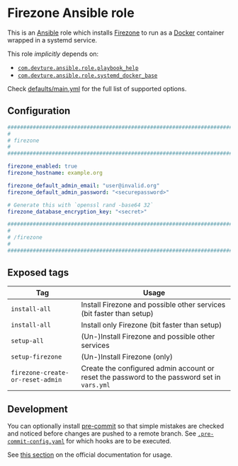 <!--
SPDX-FileCopyrightText: 2023 Julian-Samuel Gebühr
SPDX-FileCopyrightText: 2023 Nikita Chernyi
SPDX-FileCopyrightText: 2023 Slavi Pantaleev
SPDX-FileCopyrightText: 2025 Suguru Hirahara

SPDX-License-Identifier: AGPL-3.0-or-later
-->

# Firezone Ansible role

This is an [Ansible](https://www.ansible.com/) role which installs [Firezone](https://www.firezone.dev/) to run as a [Docker](https://www.docker.com/) container wrapped in a systemd service.

This role *implicitly* depends on:

- [`com.devture.ansible.role.playbook_help`](https://github.com/devture/com.devture.ansible.role.playbook_help)
- [`com.devture.ansible.role.systemd_docker_base`](https://github.com/devture/com.devture.ansible.role.systemd_docker_base)

Check [defaults/main.yml](defaults/main.yml) for the full list of supported options.

## Configuration

```yaml
########################################################################
#                                                                      #
# firezone                                                             #
#                                                                      #
########################################################################

firezone_enabled: true
firezone_hostname: example.org

firezone_default_admin_email: "user@invalid.org"
firezone_default_admin_password: "<securepassword>"

# Generate this with `openssl rand -base64 32`
firezone_database_encryption_key: "<secret>"

########################################################################
#                                                                      #
# /firezone                                                            #
#                                                                      #
########################################################################
```

## Exposed tags

| Tag | Usage |
| --- | --- |
| `install-all` | Install Firezone and possible other services (bit faster than setup) |
| `install-all` | Install only Firezone (bit faster than setup) |
| `setup-all` | (Un-)Install Firezone and possible other services |
| `setup-firezone` | (Un-)Install Firezone (only)|
| `firezone-create-or-reset-admin` | Create the configured admin account or reset the password to the password set in `vars.yml` |

## Development

You can optionally install [pre-commit](https://pre-commit.com/) so that simple mistakes are checked and noticed before changes are pushed to a remote branch. See [`.pre-commit-config.yaml`](./.pre-commit-config.yaml) for which hooks are to be executed.

See [this section](https://pre-commit.com/#usage) on the official documentation for usage.
